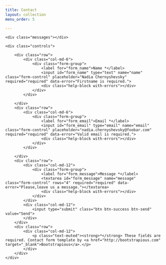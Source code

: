 ```yaml
---
title: Contact
layout: collection
menu_order: 5

---
```


<form id="contact-form" method="post" action="contact.php" role="form">

    <div class="messages"></div>

    <div class="controls">

        <div class="row">
            <div class="col-md-6">
                <div class="form-group">
                    <label for="form_name">Name *</label>
                    <input id="form_name" type="text" name="name" class="form-control" placeholder="Nadia Chernyshevsky" required="required" data-error="Firstname is required.">
                    <div class="help-block with-errors"></div>
                </div>
            </div>
           
        </div>
        <div class="row">
            <div class="col-md-6">
                <div class="form-group">
                    <label for="form_email">Email *</label>
                    <input id="form_email" type="email" name="email" class="form-control" placeholder="nadia.chernyshevsky@foobar.com" required="required" data-error="Valid email is required.">
                    <div class="help-block with-errors"></div>
                </div>
            </div>
          
        </div>
        <div class="row">
            <div class="col-md-12">
                <div class="form-group">
                    <label for="form_message">Message *</label>
                    <textarea id="form_message" name="message" class="form-control" rows="4" required="required" data-error="Please,leave us a message."></textarea>
                    <div class="help-block with-errors"></div>
                </div>
            </div>
            <div class="col-md-12">
                <input type="submit" class="btn btn-success btn-send" value="Send">
            </div>
        </div>
        <div class="row">
            <div class="col-md-12">
                <p class="text-muted"><strong>*</strong> These fields are required. Contact form template by <a href="http://bootstrapious.com" target="_blank">Bootstrapious</a>.</p>
            </div>
        </div>
    </div>

</form>
